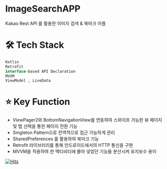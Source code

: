 # ImageSearchAPP
 Kakao Rest API 를 활용한 이미지 검색 & 북마크 어플

# 🛠 Tech Stack
```kotlin
Kotlin
Retrofit
interface-based API Declaration
MVVM
ViewModel , LiveData
```
# ⭐️ Key Function
- ViewPager2와 BottomNavigationView를 연동하여 스와이프 가능한 뷰 페이지 및 탭 선택을 통한 페이지 전환 기능
- Singleton Pattern으로 전역적으로 접근 가능하게 관리
- SharedPreferences 를 활용하여 북마크 기능
- Retrofit 라이브러리를 통해 안드로이드에서의 HTTP 통신을 구현
- MVVM을 적용하여 한 액티비티에 몰아 넣었던 기능들 분산시켜 유지보수 용이









[![Hits](https://hits.seeyoufarm.com/api/count/incr/badge.svg?url=https%3A%2F%2Fgithub.com%2Fsooj36%2FImageSearchAPP&count_bg=%232D4F8C&title_bg=%23C0BCBC&icon=&icon_color=%23E7E7E7&title=hi&edge_flat=false)](https://hits.seeyoufarm.com)    
